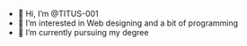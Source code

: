 - 👋 Hi, I’m @TITUS-001
- 👀 I’m interested in Web designing and a bit of programming
- 🌱 I’m currently pursuing my degree

<!---
TITUS-001/TITUS-001 is a ✨ special ✨ repository because its `README.md` (this file) appears on your GitHub profile.
You can click the Preview link to take a look at your changes.
--->
